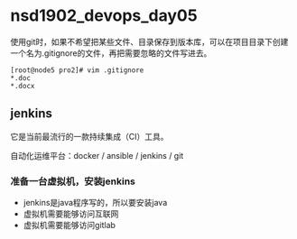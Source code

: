# nsd1902_devops_day05

使用git时，如果不希望把某些文件、目录保存到版本库，可以在项目目录下创建一个名为.gitignore的文件，再把需要忽略的文件写进去。

```shell
[root@node5 pro2]# vim .gitignore
*.doc
*.docx
```

## jenkins

它是当前最流行的一款持续集成（CI）工具。

自动化运维平台：docker / ansible / jenkins / git

### 准备一台虚拟机，安装jenkins

- jenkins是java程序写的，所以要安装java
- 虚拟机需要能够访问互联网
- 虚拟机需要能够访问gitlab











